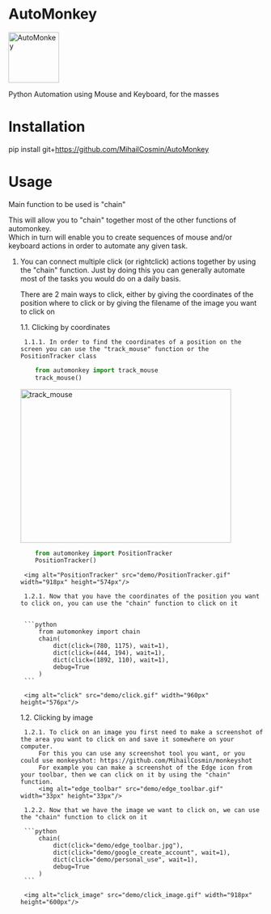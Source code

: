# AutoMonkey
<img alt="AutoMonkey" src="img/monkey.ico" width="100px" height="100px"/>

Python Automation using Mouse and Keyboard, for the masses

# Installation
pip install git+https://github.com/MihailCosmin/AutoMonkey

# Usage
Main function to be used is "chain"  

This will allow you to "chain" together most of the other functions of automonkey.  
Which in turn will enable you to create sequences of mouse and/or keyboard actions in order to automate any given task.

1. You can connect multiple click (or rightclick) actions together by using the "chain" function. Just by doing this you can generally automate most of the tasks you would do on a daily basis.

    There are 2 main ways to click, either by giving the coordinates of the position where to click or by giving the filename of the image you want to click on

    1.1. Clicking by coordinates
        
        1.1.1. In order to find the coordinates of a position on the screen you can use the "track_mouse" function or the PositionTracker class

    ```python
        from automonkey import track_mouse
        track_mouse()
    ```

    <img alt="track_mouse" src="demo/track_mouse.gif" width="416px" height="304px"/>


    ```python
        from automonkey import PositionTracker
        PositionTracker()
    ```

        <img alt="PositionTracker" src="demo/PositionTracker.gif" width="918px" height="574px"/>

        1.2.1. Now that you have the coordinates of the position you want to click on, you can use the "chain" function to click on it


        ```python
            from automonkey import chain
            chain(  
                dict(click=(780, 1175), wait=1),  
                dict(click=(444, 194), wait=1),  
                dict(click=(1892, 110), wait=1),  
                debug=True  
            )
        ```

        <img alt="click" src="demo/click.gif" width="960px" height="576px"/>

    1.2. Clicking by image

        1.2.1. To click on an image you first need to make a screenshot of the area you want to click on and save it somewhere on your computer.
            For this you can use any screenshot tool you want, or you could use monkeyshot: https://github.com/MihailCosmin/monkeyshot
            For example you can make a screenshot of the Edge icon from your toolbar, then we can click on it by using the "chain" function.
            <img alt="edge_toolbar" src="demo/edge_toolbar.gif" width="33px" height="33px"/>

        1.2.2. Now that we have the image we want to click on, we can use the "chain" function to click on it

        ```python
            chain(
                dict(click="demo/edge_toolbar.jpg"),
                dict(click="demo/google_create_account", wait=1),
                dict(click="demo/personal_use", wait=1),
                debug=True
            )
        ```

        <img alt="click_image" src="demo/click_image.gif" width="918px" height="600px"/>